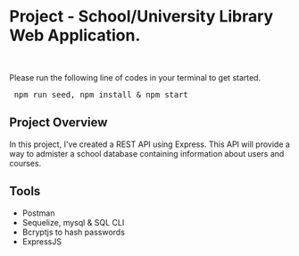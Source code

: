 <h1>Project - School/University Library Web Application.</h1> <br/>

Please run the following line of codes in your terminal to get started. <br/>
<pre> npm run seed, npm install & npm start </pre>

<h2>Project Overview</h2>
<p>In this project, I've created a REST API using Express. This API will provide a way to admister a school database containing information about users and courses.</p>

<h2>Tools</h2>
<ul>
<li>Postman</li>
<li>Sequelize, mysql & SQL CLI</li>
<li>Bcryptjs to hash passwords</li>
<li>ExpressJS</li>
</ul>
